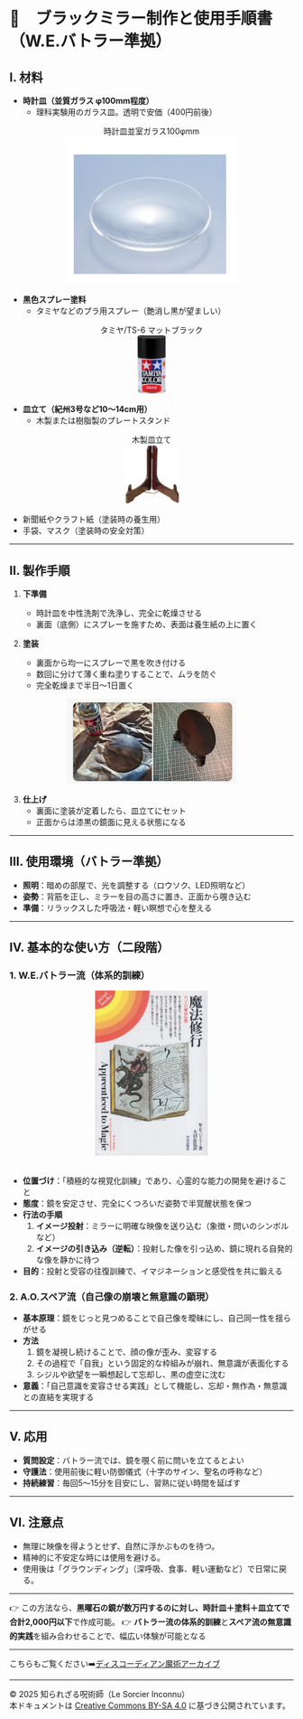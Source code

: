 # 🍏　ブラックミラー制作と使用手順書（W.E.バトラー準拠）

## Ⅰ. 材料
- **時計皿（並質ガラス φ100mm程度）**
  - 理科実験用のガラス皿。透明で安価（400円前後）
 
<div align="center">
時計皿並室ガラス100φmm<br>
<img src="black-mirror1.png" width="300">
<br>
</div>

- **黒色スプレー塗料**
  - タミヤなどのプラ用スプレー（艶消し黒が望ましい）
    
 <div align="center">
タミヤ/TS-6 マットブラック<br>
<img src="tamiya2.png" width="50">
<br>
</div>

- **皿立て（紀州3号など10〜14cm用）**
  - 木製または樹脂製のプレートスタンド
 
 <div align="center">
木製皿立て<br>
<img src="saratate.png" width="100">
<br>
</div>

- 新聞紙やクラフト紙（塗装時の養生用）
- 手袋、マスク（塗装時の安全対策）

---

## Ⅱ. 製作手順
1. **下準備**
   - 時計皿を中性洗剤で洗浄し、完全に乾燥させる
   - 裏面（底側）にスプレーを施すため、表面は養生紙の上に置く

2. **塗装**
   - 裏面から均一にスプレーで黒を吹き付ける
   - 数回に分けて薄く重ね塗りすることで、ムラを防ぐ
   - 完全乾燥まで半日～1日置く

<div align="center">
<img src="paint.png" width="300">
<br>
</div>

3. **仕上げ**
   - 裏面に塗装が定着したら、皿立てにセット
   - 正面からは漆黒の鏡面に見える状態になる

---

## Ⅲ. 使用環境（バトラー準拠）
- **照明**：暗めの部屋で、光を調整する（ロウソク、LED照明など）
- **姿勢**：背筋を正し、ミラーを目の高さに置き、正面から覗き込む
- **準備**：リラックスした呼吸法・軽い瞑想で心を整える

---

## Ⅳ. 基本的な使い方（二段階）

### 1. W.E.バトラー流（体系的訓練）

 <div align="center">
<img src="w-e-buttler.png" width="200">
<br>
</div>
<br>

- **位置づけ**：「積極的な視覚化訓練」であり、心霊的な能力の開発を避けること
- **態度**：鏡を安定させ、完全にくつろいだ姿勢で半覚醒状態を保つ
- **行法の手順**
  1. **イメージ投射**：ミラーに明確な映像を送り込む（象徴・問いのシンボルなど）
  2. **イメージの引き込み（逆転）**：投射した像を引っ込め、鏡に現れる自発的な像を静かに待つ
- **目的**：投射と受容の往復訓練で、イマジネーションと感受性を共に鍛える

### 2. A.O.スペア流（自己像の崩壊と無意識の顕現）
- **基本原理**：鏡をじっと見つめることで自己像を曖昧にし、自己同一性を揺らがせる
- **方法**
  1. 鏡を凝視し続けることで、顔の像が歪み、変容する
  2. その過程で「自我」という固定的な枠組みが崩れ、無意識が表面化する
  3. シジルや欲望を一瞬想起して忘却し、黒の虚空に沈む
- **意義**：「自己意識を変容させる実践」として機能し、忘却・無作為・無意識との直結を実現する

---

## Ⅴ. 応用
- **質問設定**：バトラー流では、鏡を覗く前に問いを立てるとよい
- **守護法**：使用前後に軽い防御儀式（十字のサイン、聖名の呼称など）
- **持続練習**：毎回5〜15分を目安にし、習熟に従い時間を延ばす

---

## Ⅵ. 注意点
- 無理に映像を得ようとせず、自然に浮かぶものを待つ。
- 精神的に不安定な時には使用を避ける。
- 使用後は「グラウンディング」（深呼吸、食事、軽い運動など）で日常に戻る。

---

👉 この方法なら、**黒曜石の鏡が数万円するのに対し、時計皿＋塗料＋皿立てで合計2,000円以下**で作成可能。 
👉 **バトラー流の体系的訓練**と**スペア流の無意識的実践**を組み合わせることで、幅広い体験が可能となる

---

こちらもご覧ください➡️[ディスコーディアン魔術アーカイブ](https://github.com/ravensgate-tux/Discordianism_ksc/blob/main/README.md)

---
© 2025 知られざる呪術師（Le Sorcier Inconnu）  
本ドキュメントは [Creative Commons BY-SA 4.0](https://creativecommons.org/licenses/by-sa/4.0/deed.ja) に基づき公開されています。

